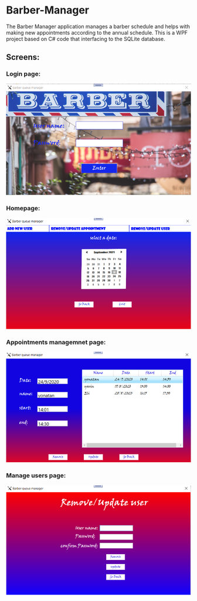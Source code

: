 # Barber-Manager
The Barber Manager application manages a barber schedule and helps with making new appointments according to the annual schedule. 
This is a WPF project based on C# code that interfacing to the SQLite database.

## Screens:

### Login page:
![A test image](./barberManager/Screenshots/Login.png)

### Homepage:
![A test image](./barberManager/Screenshots/Homepage.png)

### Appointments managemnet page:
![A test image](./barberManager/Screenshots/Appointments.png)

### Manage users page:
![A test image](./barberManager/Screenshots/Manage-users.png)

